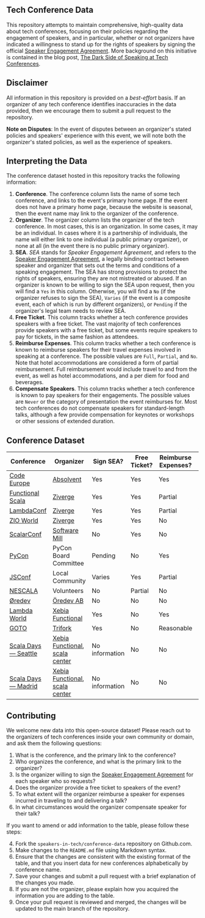 ## Tech Conference Data

This repository attempts to maintain comprehensive, high-quality data about tech conferences, focusing on their policies regarding the engagement of speakers, and in particular, whether or not organizers have indicated a willingness to stand up for the rights of speakers by signing the official [Speaker Engagement Agreement](https://github.com/speakers-in-tech/sea/blob/main/SEA.md).
More background on this initiative is contained in the blog post, [The Dark Side of Speaking at Tech Conferences](https://www.linkedin.com/pulse/dark-side-speaking-tech-conferences-john-de-goes/?trackingId=U6NAMEIvQr2LFDGbv4A4%2Fw%3D%3D). 

## Disclaimer

All information in this repository is provided on a _best-effort_ basis. If an organizer of any tech conference identifies inaccuracies in the data provided, then we encourage them to submit a pull request to the repository.

**Note on Disputes**: In the event of disputes between an organizer's stated policies and speakers' experience with this event, we will note both the organizer's stated policies, as well as the experience of speakers.

## Interpreting the Data

The conference dataset hosted in this repository tracks the following information:

1. **Conference**. The conference column lists the name of some tech conference, and links to the event's primary home page. If the event does not have a primary home page, because the website is seasonal, then the event name may link to the organizer of the conference.
2. **Organizer**. The organizer column lists the organizer of the tech conference. In most cases, this is an organization. In some cases, it may be an individual. In cases where it is a partnership of individuals, the name will either link to one individual (a public primary organizer), or none at all (in the event there is no public primary organizer).
3. **SEA**. _SEA_ stands for _Speaker Engagement Agreement_, and refers to the [Speaker Engagement Agreement](https://github.com/speakers-in-tech/sea/blob/main/SEA.md), a legally binding contract between speaker and organizer that sets out the terms and conditions of a speaking engagement. The SEA has strong provisions to protect the rights of speakers, ensuring they are not mistreated or abused. If an organizer is known to be willing to sign the SEA upon request, then you will find a `Yes` in this column. Otherwise, you will find a `No` (if the organizer refuses to sign the SEA), `Varies` (if the event is a composite event, each of which is run by different organizers), or `Pending` if the organizer's legal team needs to review SEA.
4. **Free Ticket**. This column tracks whether a tech conference provides speakers with a free ticket. The vast majority of tech conferences provide speakers with a free ticket, but some events require speakers to pay for tickets, in the same fashion as attendees.
5. **Reimburse Expenses**. This column tracks whether a tech conference is known to reimburse speakers for their travel expenses involved in speaking at a conference. The possible values are `Full`, `Partial`, and `No`. Note that hotel accommodations are considered a form of partial reimbursement. Full reimbursement would include travel to and from the event, as well as hotel accommodations, and a per diem for food and beverages.
6. **Compensate Speakers**. This column tracks whether a tech conference is known to pay speakers for their engagements. The possible values are `Never` or the category of presentation the event reimburses for. Most tech conferences do not compensate speakers for standard-length talks, although a few provide compensation for keynotes or workshops or other sessions of extended duration.

  
## Conference Dataset
  
| Conference | Organizer | Sign SEA? | Free Ticket? | Reimburse Expenses? | Compensate Speakers? |  
|------------|-----------|-----------|--------------|---------------------|----------------------|  
| [Code Europe](https://www.codeeurope.pl/en/) | [Absolvent](https://www.absolvent.pl/informacje/o-nas#/) | Yes | Yes | Yes | Never |
| [Functional Scala](https://functionalscala.com) | [Ziverge](https://ziverge.com) | Yes | Yes | Partial | Never |
| [LambdaConf](https://lambdaconf.us) | [Ziverge](https://ziverge.com) | Yes | Yes | Partial | Workshops |
| [ZIO World](https://zioworld.com) | [Ziverge](https://ziverge.com) | Yes | Yes | No | Never |
| [ScalarConf](https://www.scalar-conf.com) | [Software Mill](https://softwaremill.com/) | No | Yes | No | Never | 
| [PyCon](https://pycon.org) | PyCon Board Committee | Pending | No | Yes | Keynote |
| [JSConf](https://jsconf.com/) | Local Community | Varies | Yes | Partial | Yes | 
| [NESCALA](https://github.com/nescalas/nescalas.github.io) | Volunteers | No | Partial | No | Never | 
| [Øredev](https://oredev.org/) | [Öredev AB](https://oredev.org) | No | No | No | Never | 
| [Lambda World](https://www.lambda.world/) | [Xebia Functional](https://www.47deg.com/) | Yes | No | Yes | Never | 
| [GOTO](https://gotopia.tech/) | [Trifork](https://trifork.com/) | Yes | No | Reasonable  | Never | 
| [Scala Days &mdash; Seattle](https://scaladays.org/seattle-2023/) | [Xebia Functional](https://xebia.com/), [scala center](https://scala.epfl.ch/) | No information | No           | No                  | No info              |
| [Scala Days &mdash; Madrid](https://scaladays.org/madrid-2023/)   | [Xebia Functional](https://xebia.com/), [scala center](https://scala.epfl.ch/) | No information | No           | No                  | No info              |

## Contributing

We welcome new data into this open-source dataset! Please reach out to the organizers of tech conferences inside your own community or domain, and ask them the following questions:

1. What is the conference, and the primary link to the conference?
2. Who organizes the conference, and what is the primary link to the organizer?
3. Is the organizer willing to sign the [Speaker Engagement Agreement](https://github.com/speakers-in-tech/sea/blob/main/SEA.md) for each speaker who so requests?
4. Does the organizer provide a free ticket to speakers of the event?
5. To what extent will the organizer reimburse a speaker for expenses incurred in traveling to and delivering a talk?
6. In what circumstances would the organizer compensate speaker for their talk?

If you want to amend or add information to the table, please follow these steps:  
  
4. Fork the `speakers-in-tech/conference-data` repository on Github.com.  
5. Make changes to the `README.md` file using Markdown syntax.  
6. Ensure that the changes are consistent with the existing format of the table, and that you insert data for new conferences alphabetically by conference name.
7. Save your changes and submit a pull request with a brief explanation of the changes you made.  
8. If you are not the organizer, please explain how you acquired the information you are adding to the table.
9. Once your pull request is reviewed and merged, the changes will be updated to the main branch of the repository.  
